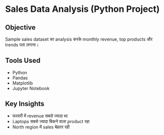 # Sales Data Analysis (Python Project)

## Objective
Sample sales dataset का analysis करके monthly revenue, top products और trends पता लगाना।  

## Tools Used
- Python  
- Pandas  
- Matplotlib  
- Jupyter Notebook  

## Key Insights
- फरवरी में revenue सबसे ज्यादा था  
- Laptops सबसे ज्यादा बिकने वाला product रहा  
- North region में sales बेहतर रही  
